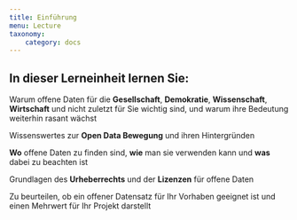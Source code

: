 ```yaml
---
title: Einführung
menu: Lecture
taxonomy:
    category: docs
---
```


## In dieser Lerneinheit lernen Sie:

Warum offene Daten für die **Gesellschaft**, **Demokratie**, **Wissenschaft**, **Wirtschaft** und nicht zuletzt für Sie wichtig sind, und warum ihre Bedeutung weiterhin rasant wächst

Wissenswertes zur **Open Data Bewegung** und ihren Hintergründen

**Wo** offene Daten zu finden sind, **wie** man sie verwenden kann und **was** dabei zu beachten ist

Grundlagen des **Urheberrechts** und der **Lizenzen** für offene Daten

Zu beurteilen, ob ein offener Datensatz für Ihr Vorhaben geeignet ist und einen Mehrwert für Ihr Projekt darstellt
